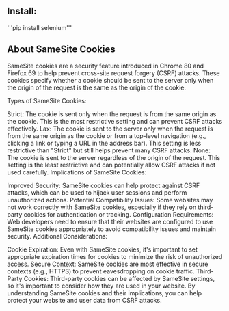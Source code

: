 ## Install:
'''pip install selenium'''

## About SameSite Cookies
SameSite cookies are a security feature introduced in Chrome 80 and Firefox 69 to help prevent cross-site request forgery (CSRF) attacks. These cookies specify whether a cookie should be sent to the server only when the origin of the request is the same as the origin of the cookie.

Types of SameSite Cookies:

Strict: The cookie is sent only when the request is from the same origin as the cookie. This is the most restrictive setting and can prevent CSRF attacks effectively.
Lax: The cookie is sent to the server only when the request is from the same origin as the cookie or from a top-level navigation (e.g., clicking a link or typing a URL in the address bar). This setting is less restrictive than "Strict" but still helps prevent many CSRF attacks.
None: The cookie is sent to the server regardless of the origin of the request. This setting is the least restrictive and can potentially allow CSRF attacks if not used carefully.
Implications of SameSite Cookies:

Improved Security: SameSite cookies can help protect against CSRF attacks, which can be used to hijack user sessions and perform unauthorized actions.
Potential Compatibility Issues: Some websites may not work correctly with SameSite cookies, especially if they rely on third-party cookies for authentication or tracking.
Configuration Requirements: Web developers need to ensure that their websites are configured to use SameSite cookies appropriately to avoid compatibility issues and maintain security.
Additional Considerations:

Cookie Expiration: Even with SameSite cookies, it's important to set appropriate expiration times for cookies to minimize the risk of unauthorized access.
Secure Context: SameSite cookies are most effective in secure contexts (e.g., HTTPS) to prevent eavesdropping on cookie traffic.
Third-Party Cookies: Third-party cookies can be affected by SameSite settings, so it's important to consider how they are used in your website.
By understanding SameSite cookies and their implications, you can help protect your website and user data from CSRF attacks.








